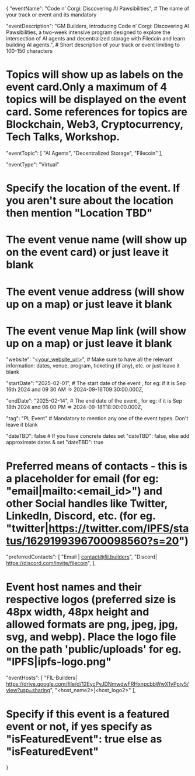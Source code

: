 {
  "eventName": "Code n’ Corgi: Discovering AI Pawsibilities", # The name of your track or event and its mandatory

  "eventDescription": "​GM Builders, introducing Code n’ Corgi: Discovering AI Pawsibilities, a two-week intensive program designed to explore the intersection of AI agents and decentralized storage with Filecoin and learn building AI agents.", # Short description of your track or event limiting to 100-150 characters

  # Topics will show up as labels on the event card.Only a maximum of 4 topics will be displayed on the event card. Some references for topics are Blockchain, Web3, Cryptocurrency, Tech Talks, Workshop.
  
  "eventTopic": [
    "AI Agents",
    "Decentralized Storage",
    "Filecoin"
  ],
  
  "eventType":  "Virtual"

  # Specify the location of the event. If you aren't sure about the location then mention "Location TBD"

 # The event venue name (will show up on the event card) or just leave it blank

 # The event venue address (will show up on a map) or just leave it blank

 # The event venue Map link (will show up on a map) or just leave it blank

  "website": "[<your_website_url>](https://lu.ma/7v3rwtv4)", # Make sure to have all the relevant information: dates, venue, program, ticketing (if any), etc. or just leave it blank

  "startDate": "2025-02-01", # The start date of the event , for eg: if it is Sep 16th 2024 and 09 30 AM => 2024-09-16T09:30:00.000Z,

  "endDate": "2025-02-14", # The end date of the event , for eg: if it is Sep 18th 2024 and 06 00 PM => 2024-09-18T18:00:00.000Z,

  "tag": "PL Event" # Mandatory to mention any one of the event types. Don't leave it blank

  "dateTBD": false # If you have concrete dates set "dateTBD": false, else add approximate dates & set "dateTBD": true

  # Preferred means of contacts - this is a placeholder for email (for eg:  "email|mailto:<email_id>") and other Social handles like Twitter, LinkedIn, Discord, etc. (for eg. "twitter|https://twitter.com/IPFS/status/1629199396700098560?s=20")

  "preferredContacts": [
   "Email | contact@fil.builders",
	 "Discord| https://discord.com/invite/filecoin",
  ],

  # Event host names and their respective logos (preferred size is 48px width, 48px height and allowed formats are png, jpeg, jpg, svg, and webp). Place the logo file on the path 'public/uploads' for eg. "IPFS|ipfs-logo.png"

  "eventHosts": [
    "FIL-Builders| https://drive.google.com/file/d/12EycPvJDNmwdwFRHxnpcbbWwX1yPpiy5/view?usp=sharing",
    "<host_name2>|<host_logo2>"
  ],

  # Specify if this event is a featured event or not, if yes specify as "isFeaturedEvent": true else as "isFeaturedEvent"
}
